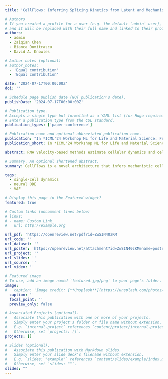 ```yaml
---
title: 'CellFlows: Inferring Splicing Kinetics from Latent and Mechanistic Cellular Dynamics'

# Authors
# If you created a profile for a user (e.g. the default `admin` user), write the username (folder name) here
# and it will be replaced with their full name and linked to their profile.
authors:
  - admin
  - Zaiqian Chen
  - Bianca Dumitrascu
  - David A. Knowles

# Author notes (optional)
# author_notes:
  - 'Equal contribution'
  - 'Equal contribution'

date: '2024-07-17T00:00:00Z'
doi: ''

# Schedule page publish date (NOT publication's date).
publishDate: '2024-07-17T00:00:00Z'

# Publication type.
# Accepts a single type but formatted as a YAML list (for Hugo requirements).
# Enter a publication type from the CSL standard.
publication_types: ['paper-conference']

# Publication name and optional abbreviated publication name.
publication: "In *ICML'24 Workshop ML for Life and Material Science: From Theory to Industry Applications*"
publication_short: In *ICML'24 Workshop ML for Life and Material Science*

abstract: RNA velocity-based methods estimate cellular dynamics and cell developmental trajectories based on spliced and unspliced RNA counts. Although numerous methods have been proposed, RNA velocity-based models vary greatly in their biophysical assumptions, architectures, and use cases. In this work, we introduce a new architecture, CellFlows, which incorporates self-supervised neural dimensionality reduction with the flexibility of neural-based latent time estimation into a mechanistic model, improving model interpretability and accuracy. CellFlows models splicing dynamics to infer gene and context-specific kinetic rates at single-cell resolution and correctly identifies both linear and branching cellular differentiation pathways originating from mouse embryonic stem cells.

# Summary. An optional shortened abstract.
summary: CellFlows is a novel architecture that infers mechanistic cell and gene-specific transcription, splicing, and decay kinetics to regularize the latent representations learned through a VAE and neural ODEs.

tags:
  - single-cell dynamics
  - neural ODE
  - VAE

# Display this page in the Featured widget?
featured: true

# Custom links (uncomment lines below)
# links:
# - name: Custom Link
#   url: http://example.org

url_pdf: 'https://openreview.net/pdf?id=ZwSIN40zKM'
url_code: ''
url_dataset: ''
url_poster: 'https://openreview.net/attachment?id=ZwSIN40zKM&name=poster'
url_project: ''
url_slides: ''
url_source: ''
url_video: ''

# Featured image
# To use, add an image named `featured.jpg/png` to your page's folder.
image:
#   caption: 'Image credit: [**Unsplash**](https://unsplash.com/photos/pLCdAaMFLTE)'
  caption: ''
  focal_point: ''
  preview_only: false

# Associated Projects (optional).
#   Associate this publication with one or more of your projects.
#   Simply enter your project's folder or file name without extension.
#   E.g. `internal-project` references `content/project/internal-project/index.md`.
#   Otherwise, set `projects: []`.
projects: []

# Slides (optional).
#   Associate this publication with Markdown slides.
#   Simply enter your slide deck's filename without extension.
#   E.g. `slides: "example"` references `content/slides/example/index.md`.
#   Otherwise, set `slides: ""`.
slides: ""
---
```


<!-- {{% callout note %}}
Click the _Cite_ button above to demo the feature to enable visitors to import publication metadata into their reference management software.
{{% /callout %}}

{{% callout note %}}
Create your slides in Markdown - click the _Slides_ button to check out the example.
{{% /callout %}}

Add the publication's **full text** or **supplementary notes** here. You can use rich formatting such as including [code, math, and images](https://docs.hugoblox.com/content/writing-markdown-latex/). -->

